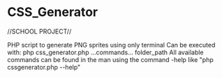 # CSS_Generator

//SCHOOL PROJECT// 

PHP script to generate PNG sprites using only terminal 
Can be executed with: php css_generator.php ...commands... folder_path 
All available commands can be found in the man using the command -help like "php cssgenerator.php --help" 

